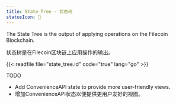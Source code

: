 ```yaml
---
title: State Tree - 状态树
statusIcon: 🔁
---
```


The State Tree is the output of applying operations on the Filecoin Blockchain.

状态树是在Filecoin区块链上应用操作的输出。

{{< readfile file="state_tree.id" code="true" lang="go" >}}


TODO

- Add ConvenienceAPI state to provide more user-friendly views.
- 增加ConvenienceAPI状态以便提供更用户友好的视图。
